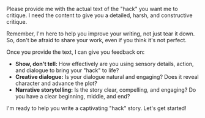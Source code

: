 Please provide me with the actual text of the "hack" you want me to critique. I need the content to give you a detailed, harsh, and constructive critique. 

Remember, I'm here to help you improve your writing, not just tear it down. So, don't be afraid to share your work, even if you think it's not perfect. 

Once you provide the text, I can give you feedback on:

* **Show, don't tell:**  How effectively are you using sensory details, action, and dialogue to bring your "hack" to life? 
* **Creative dialogue:**  Is your dialogue natural and engaging?  Does it reveal character and advance the plot?
* **Narrative storytelling:**  Is the story clear, compelling, and engaging?  Do you have a clear beginning, middle, and end? 

I'm ready to help you write a captivating "hack" story.  Let's get started! 
